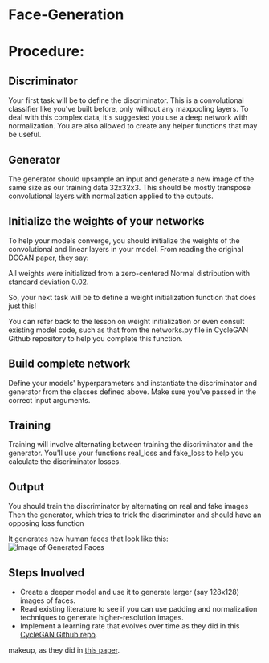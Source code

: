 # Face-Generation


# Procedure:
## Discriminator
Your first task will be to define the discriminator. This is a convolutional classifier like you've built before, only without any maxpooling layers. To deal with this complex data, it's suggested you use a deep network with normalization. You are also allowed to create any helper functions that may be useful.


## Generator
The generator should upsample an input and generate a new image of the same size as our training data 32x32x3. This should be mostly transpose convolutional layers with normalization applied to the outputs.


## Initialize the weights of your networks
To help your models converge, you should initialize the weights of the convolutional and linear layers in your model. From reading the original DCGAN paper, they say:

All weights were initialized from a zero-centered Normal distribution with standard deviation 0.02.

So, your next task will be to define a weight initialization function that does just this!

You can refer back to the lesson on weight initialization or even consult existing model code, such as that from the networks.py file in CycleGAN Github repository to help you complete this function.


## Build complete network
Define your models' hyperparameters and instantiate the discriminator and generator from the classes defined above. Make sure you've passed in the correct input arguments.

 
## Training
Training will involve alternating between training the discriminator and the generator. You'll use your functions real_loss and fake_loss to help you calculate the discriminator losses.

## Output

You should train the discriminator by alternating on real and fake images
Then the generator, which tries to trick the discriminator and should have an opposing loss function


It generates new human faces that look like this:  
![Image of Generated Faces](https://github.com/tfesenko/Face-Generation/blob/master/assets/Generated_faces2.png)

## Steps Involved
* Create a deeper model and use it to generate larger (say 128x128) images of faces.
* Read existing literature to see if you can use padding and normalization techniques to generate higher-resolution images.
* Implement a learning rate that evolves over time as they did in this [CycleGAN Github repo](https://github.com/junyanz/pytorch-CycleGAN-and-pix2pix).

makeup, as they did in [this paper](https://gfx.cs.princeton.edu/pubs/Chang_2018_PAS/Chang-CVPR-2018.pdf).
